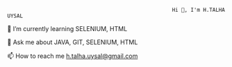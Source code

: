                                                          Hi 👋, I'm H.TALHA  UYSAL

🌱 I’m currently learning SELENIUM, HTML

💬 Ask me about JAVA, GIT, SELENIUM, HTML

📫 How to reach me h.talha.uysal@gmail.com

<!---
HTU16/HTU16 is a ✨ special ✨ repository because its `README.md` (this file) appears on your GitHub profile.
You can click the Preview link to take a look at your changes.
--->
